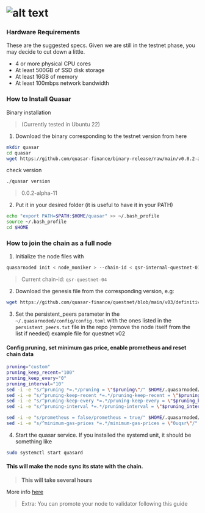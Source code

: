 # ![alt text](https://raw.githubusercontent.com/ksalab/nodes/main/logo/quasar.png "QUASAR")

### Hardware Requirements
These are the suggested specs. Given we are still in the testnet phase, you may decide to cut down a little.

- 4 or more physical CPU cores
- At least 500GB of SSD disk storage
- At least 16GB of memory
- At least 100mbps network bandwidth

### How to Install Quasar

Binary installation

> (Currently tested in Ubuntu 22)

1) Download the binary corresponding to the testnet version from here

```bash
mkdir quasar
cd quasar
wget https://github.com/quasar-finance/binary-release/raw/main/v0.0.2-alpha-11/quasarnoded-linux-amd64 -O quasarnoded
```

check version

```bash
./quasar version
```

> 0.0.2-alpha-11

2) Put it in your desired folder (it is useful to have it in your PATH)

```bash
echo "export PATH=$PATH:$HOME/quasar" >> ~/.bash_profile
source ~/.bash_profile
cd $HOME
```

### How to join the chain as a full node

1) Initialize the node files with

```bash
quasarnoded init < node_moniker > --chain-id < qsr-internal-questnet-01/02/03/etc >
```

> Current chain-id: `qsr-questnet-04`

2) Download the genesis file from the corresponding version, e.g:

```bash
wget https://github.com/quasar-finance/questnet/blob/main/v03/definitive-genesis.json -O $HOME/.quasarnoded/config/genesis.json
```

3) Set the persistent_peers parameter in the `~/.quasarnoded/config/config.toml` with the ones listed in the `persistent_peers.txt` file in the repo (remove the node itself from the list if needed) example file for questnet v02

#### Config pruning, set minimum gas price, enable prometheus and reset chain data

```bash
pruning="custom"
pruning_keep_recent="100"
pruning_keep_every="0"
pruning_interval="10"
sed -i -e "s/^pruning *=.*/pruning = \"$pruning\"/" $HOME/.quasarnoded/config/app.toml
sed -i -e "s/^pruning-keep-recent *=.*/pruning-keep-recent = \"$pruning_keep_recent\"/" $HOME/.quasarnoded/config/app.toml
sed -i -e "s/^pruning-keep-every *=.*/pruning-keep-every = \"$pruning_keep_every\"/" $HOME/.quasarnoded/config/app.toml
sed -i -e "s/^pruning-interval *=.*/pruning-interval = \"$pruning_interval\"/" $HOME/.quasarnoded/config/app.toml

sed -i -e "s/prometheus = false/prometheus = true/" $HOME/.quasarnoded/config/config.toml
sed -i -e "s/^minimum-gas-prices *=.*/minimum-gas-prices = \"0uqsr\"/" $HOME/.quasarnoded/config/app.toml
```

4) Start the quasar service. If you installed the systemd unit, it should be something like

```bash
sudo systemctl start quasard
```

#### This will make the node sync its state with the chain.

> **This will take several hours**

More info [here](https://hub.cosmos.network/main/hub-tutorials/join-testnet.html)

> Extra: You can promote your node to validator following this guide

